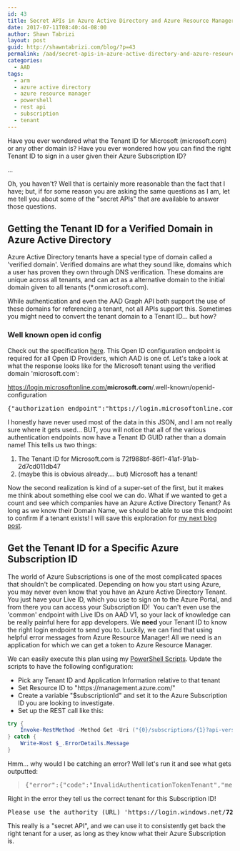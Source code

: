 ```yaml
---
id: 43
title: Secret APIs in Azure Active Directory and Azure Resource Manager
date: 2017-07-11T08:40:44-08:00
author: Shawn Tabrizi
layout: post
guid: http://shawntabrizi.com/blog/?p=43
permalink: /aad/secret-apis-in-azure-active-directory-and-azure-resource-manager/
categories:
  - AAD
tags:
  - arm
  - azure active directory
  - azure resource manager
  - powershell
  - rest api
  - subscription
  - tenant
---
```

<p>Have you ever wondered what the Tenant ID for Microsoft (microsoft.com) or any other domain is? Have you ever wondered how you can find the right Tenant ID to sign in a user given their Azure Subscription ID?</p>

...

<p>Oh, you haven't? Well that is certainly more reasonable than the fact that I have; but, if for some reason you are asking the same questions as I am, let me tell you about some of the "secret APIs" that are available to answer those questions.</p>

<h2>Getting the Tenant ID for a Verified Domain in Azure Active Directory</h2>
<p>Azure Active Directory tenants have a special type of domain called a 'verified domain'. Verified domains are what they sound like, domains which a user has proven they own through DNS verification. These domains are unique across all tenants, and can act as a alternative domain to the initial domain given to all tenants (*.onmicrosoft.com).</p>

<p>While authentication and even the AAD Graph API both support the use of these domains for referencing a tenant, not all APIs support this. Sometimes you might need to convert the tenant domain to a Tenant ID... but how?</p>

<h3>Well known open id config</h3>
<p>Check out the specification <a href="https://openid.net/specs/openid-connect-discovery-1_0.html#ProviderConfig">here</a>. This Open ID configuration endpoint is required for all Open ID Providers, which AAD is one of. Let's take a look at what the response looks like for the Microsoft tenant using the verified domain 'microsoft.com':</p>

<a href="https://login.microsoftonline.com/microsoft.com/.well-known/openid-configuration">https://login.microsoftonline.com/<strong>microsoft.com</strong>/.well-known/openid-configuration</a>
<pre>{"authorization_endpoint":"https://login.microsoftonline.com/<strong>72f988bf-86f1-41af-91ab-2d7cd011db47</strong>/oauth2/authorize","token_endpoint":"https://login.microsoftonline.com/<strong>72f988bf-86f1-41af-91ab-2d7cd011db47</strong>/oauth2/token","token_endpoint_auth_methods_supported":["client_secret_post","private_key_jwt"],"jwks_uri":"https://login.microsoftonline.com/common/discovery/keys","response_modes_supported":["query","fragment","form_post"],"subject_types_supported":["pairwise"],"id_token_signing_alg_values_supported":["RS256"],"http_logout_supported":true,"frontchannel_logout_supported":true,"end_session_endpoint":"https://login.microsoftonline.com/<strong>72f988bf-86f1-41af-91ab-2d7cd011db47</strong>/oauth2/logout","response_types_supported":["code","id_token","code id_token","token id_token","token"],"scopes_supported":["openid"],"issuer":"https://sts.windows.net/<strong>72f988bf-86f1-41af-91ab-2d7cd011db47</strong>/","claims_supported":["sub","iss","cloud_instance_name","cloud_graph_host_name","aud","exp","iat","auth_time","acr","amr","nonce","email","given_name","family_name","nickname"],"microsoft_multi_refresh_token":true,"check_session_iframe":"https://login.microsoftonline.com/<strong>72f988bf-86f1-41af-91ab-2d7cd011db47</strong>/oauth2/checksession","userinfo_endpoint":"https://login.microsoftonline.com/72f988bf-86f1-41af-91ab-2d7cd011db47/openid/userinfo","tenant_region_scope":"WW","cloud_instance_name":"microsoftonline.com","cloud_graph_host_name":"graph.windows.net"}</pre>

<p>I honestly have never used most of the data in this JSON, and I am not really sure where it gets used... BUT, you will notice that all of the various authentication endpoints now have a Tenant ID GUID rather than a domain name! This tells us two things:</p>

<ol>
 	<li>The Tenant ID for Microsoft.com is 72f988bf-86f1-41af-91ab-2d7cd011db47</li>
 	<li>(maybe this is obvious already.... but) Microsoft has a tenant!</li>
</ol>

<p>Now the second realization is kind of a super-set of the first, but it makes me think about something else cool we can do. What if we wanted to get a count and see which companies have an Azure Active Directory Tenant? As long as we know their Domain Name, we should be able to use this endpoint to confirm if a tenant exists! I will save this exploration for <a href="http://shawntabrizi.com/blog/index.php/2017/07/12/does-company-x-have-an-azure-active-directory-tenant/">my next blog post</a>.</p>

<h2>Get the Tenant ID for a Specific Azure Subscription ID</h2>
<p>The world of Azure Subscriptions is one of the most complicated spaces that shouldn't be complicated. Depending on how you start using Azure, you may never even know that you have an Azure Active Directory Tenant. You just have your Live ID, which you use to sign on to the Azure Portal, and from there you can access your Subscription ID!  You can't even use the 'common' endpoint with Live IDs on AAD V1, so your lack of knowledge can be really painful here for app developers. We <strong>need</strong> your Tenant ID to know the right login endpoint to send you to. Luckily, we can find that using helpful error messages from Azure Resource Manager! All we need is an application for which we can get a token to Azure Resource Manager.</p>

<p>We can easily execute this plan using my <a href="http://shawntabrizi.com/blog/index.php/2017/07/09/azure-ad-authentication-with-powershell-and-adal/">PowerShell Scripts</a>. Update the scripts to have the following configuration:</p>

<ul>
 	<li>Pick any Tenant ID and Application Information relative to that tenant</li>
 	<li>Set Resource ID to "https://management.azure.com/"</li>
 	<li>Create a variable "$subscriptionId" and set it to the Azure Subscription ID you are looking to investigate.</li>
 	<li>Set up the REST call like this:</li>
</ul>

```powershell
try {
    Invoke-RestMethod -Method Get -Uri ("{0}/subscriptions/{1}?api-version=2016-06-01" -f $resourceId, $subscriptionId) -Headers $headers
} catch {
    Write-Host $_.ErrorDetails.Message
}
```

<p>Hmm... why would I be catching an error? Well let's run it and see what gets outputted:</p>

<blockquote>
<pre>{"error":{"code":"InvalidAuthenticationTokenTenant","message":"The access token is from the wrong issuer 'https://sts.windows.net/4a4d599f-e69d-4cd8-a9e1-9882ea340fb5/'. It must match the tenant 'https://sts.windows.net/72f988bf-86f1-41af-91ab-2d7cd011db47/' associated with this subscription. Please use the authority (URL) 'https://login.windows.net/72f988bf-86f1-41af-91ab-2d7cd011db47' to get the token. Note, if the subscription is transferred to another tenant there is no impact to the services, but information about new tenant could take time to propagate (up to an hour). If you just transferred your subscription and see this error message, please try back later."}}</pre>
</blockquote>

<p>Right in the error they tell us the correct tenant for this Subscription ID!</p>
<pre>Please use the authority (URL) 'https://login.windows.net/<strong>72f988bf-86f1-41af-91ab-2d7cd011db47</strong>'</pre>
<p>This really is a "secret API", and we can use it to consistently get back the right tenant for a user, as long as they know what their Azure Subscription is.</p>